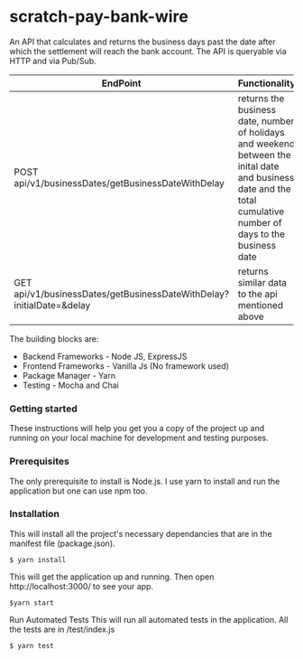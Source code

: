 # scratch-pay-bank-wire

  An API that calculates and returns the business days past the date after which the settlement will reach the bank account. 
  The API is queryable via HTTP and via Pub/Sub.
  
  EndPoint | Functionality
------------ | -------------
   POST api/v1/businessDates/getBusinessDateWithDelay | returns the business date, number of holidays and weekend between the inital date and business date and the total cumulative number of days to the business date 
   GET api/v1/businessDates/getBusinessDateWithDelay?initialDate=&delay | returns similar data to the api mentioned above
   

The building blocks are:
  * Backend Frameworks - Node JS, ExpressJS
  * Frontend Frameworks - Vanilla Js (No framework used)
  * Package Manager - Yarn
  * Testing - Mocha and Chai

### Getting started
  These instructions will help you get you a copy of the project up and running on your local machine for development and       testing purposes.

### Prerequisites
The only prerequisite to install is Node.js. I use yarn to install and run the application but one can use npm too.

### Installation
This will install all the project's necessary dependancies that are in the manifest file (package.json).
    
    $ yarn install
    
This will get the application up and running. Then open http://localhost:3000/ to see your app.
    
    $yarn start

Run Automated Tests
This will run all automated tests in the application. All the tests are in /test/index.js

    $ yarn test
